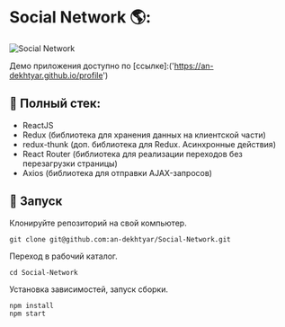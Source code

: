 # Social Network 🌎:

![Social Network](https://i.postimg.cc/x8FjnJX4/contruct.png)


Демо приложения доступно по
[ссылке]:('https://an-dekhtyar.github.io/profile')

## :memo: Полный стек:
- ReactJS
- Redux (библиотека для хранения данных на клиентской части)
- redux-thunk (доп. библиотека для Redux. Асинхронные действия)
- React Router (библиотека для реализации переходов без перезагрузки страницы)
- Axios (библиотека для отправки AJAX-запросов)

## :rocket: Запуск

Клонируйте репозиторий на свой компьютер.
```
git clone git@github.com:an-dekhtyar/Social-Network.git
```

Переход в рабочий каталог.
```
cd Social-Network
```
Установка зависимостей, запуск сборки.
```
npm install
npm start
```
